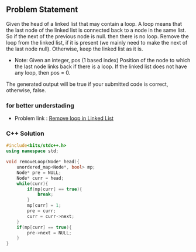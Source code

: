 ## Problem Statement

Given the head of a linked list that may contain a loop.  A loop means that the last node of the linked list is connected back to a node in the same list.  So if the next of the previous node is null. then there is no loop.  Remove the loop from the linked list, if it is present (we mainly need to make the next of the last node null). Otherwise, keep the linked list as it is.

- Note: Given an integer, pos (1 based index)  Position of the node to which the last node links back if there is a loop. If the linked list does not have any loop, then pos = 0.

The generated output will be true if your submitted code is correct, otherwise, false.
### for better understading
- Problem link : [Remove loop in Linked List]()

### C++ Solution

```cpp
#include<bits/stdc++.h>
using namespace std;

void removeLoop(Node* head){
    unordered_map<Node*, bool> mp;
    Node* pre = NULL;
    Node* curr = head;
    while(curr){
        if(mp[curr] == true){
            break;
        }
        mp[curr] = 1;
        pre = curr;
        curr = curr->next;
    }
    if(mp[curr] == true){
        pre->next = NULL;
    }
}
```